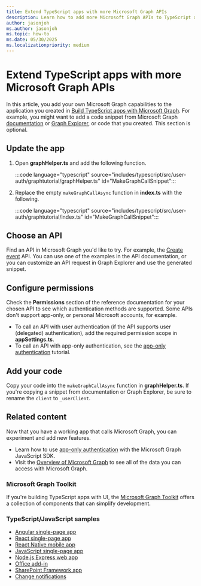 ```yaml
---
title: Extend TypeScript apps with more Microsoft Graph APIs
description: Learn how to add more Microsoft Graph APIs to TypeScript apps
author: jasonjoh
ms.author: jasonjoh
ms.topic: how-to
ms.date: 05/30/2025
ms.localizationpriority: medium
---
```


# Extend TypeScript apps with more Microsoft Graph APIs

<!-- cSpell:ignore graphtutorial -->

In this article, you add your own Microsoft Graph capabilities to the application you created in [Build TypeScript apps with Microsoft Graph](typescript.md). For example, you might want to add a code snippet from Microsoft Graph [documentation](/graph/api/overview) or [Graph Explorer](https://developer.microsoft.com/graph/graph-explorer), or code that you created. This section is optional.

## Update the app

1. Open **graphHelper.ts** and add the following function.

    :::code language="typescript" source="includes/typescript/src/user-auth/graphtutorial/graphHelper.ts" id="MakeGraphCallSnippet":::

1. Replace the empty `makeGraphCallAsync` function in **index.ts** with the following.

    :::code language="typescript" source="includes/typescript/src/user-auth/graphtutorial/index.ts" id="MakeGraphCallSnippet":::

## Choose an API

Find an API in Microsoft Graph you'd like to try. For example, the [Create event](/graph/api/user-post-events) API. You can use one of the examples in the API documentation, or you can customize an API request in Graph Explorer and use the generated snippet.

## Configure permissions

Check the **Permissions** section of the reference documentation for your chosen API to see which authentication methods are supported. Some APIs don't support app-only, or personal Microsoft accounts, for example.

- To call an API with user authentication (if the API supports user (delegated) authentication), add the required permission scope in **appSettings.ts**.
- To call an API with app-only authentication, see the [app-only authentication](typescript-app-only.md) tutorial.

## Add your code

Copy your code into the `makeGraphCallAsync` function in **graphHelper.ts**. If you're copying a snippet from documentation or Graph Explorer, be sure to rename the `client` to `_userClient`.

## Related content

Now that you have a working app that calls Microsoft Graph, you can experiment and add new features.

- Learn how to use [app-only authentication](typescript-app-only.md) with the Microsoft Graph JavaScript SDK.
- Visit the [Overview of Microsoft Graph](/graph/overview) to see all of the data you can access with Microsoft Graph.

### Microsoft Graph Toolkit

If you're building TypeScript apps with UI, the [Microsoft Graph Toolkit](/graph/toolkit/overview) offers a collection of components that can simplify development.

### TypeScript/JavaScript samples

- [Angular single-page app](https://github.com/microsoftgraph/msgraph-training-angularspa)
- [React single-page app](https://github.com/microsoftgraph/msgraph-training-reactspa)
- [React Native mobile app](https://github.com/microsoftgraph/msgraph-training-react-native)
- [JavaScript single-page app](https://github.com/microsoftgraph/msgraph-training-javascriptspa)
- [Node.js Express web app](https://github.com/microsoftgraph/msgraph-training-nodeexpressapp)
- [Office add-in](https://github.com/microsoftgraph/msgraph-training-office-addin)
- [SharePoint Framework app](https://github.com/microsoftgraph/msgraph-training-spfx)
- [Change notifications](https://github.com/microsoftgraph/nodejs-webhooks-sample)
